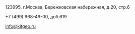 123995, г.Москва, Бережковская набережная, д.20, стр.6

+7 (499) 968-49-00, доб.619

[info@kitgeo.ru](mailto:info@kitgeo.ru)